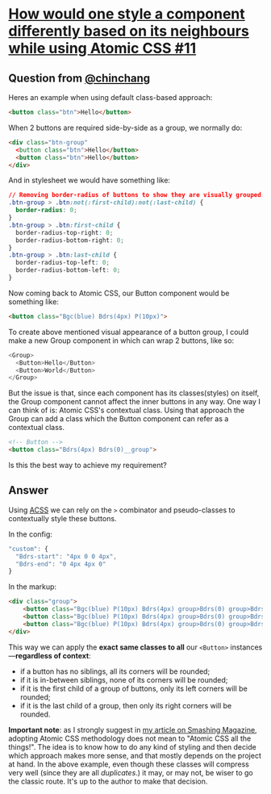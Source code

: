 # [How would one style a component differently based on its neighbours while using Atomic CSS #11](https://github.com/jitendravyas/Q-A/issues/11)

## Question from [@chinchang](https://github.com/chinchang) 

Heres an example when using default class-based approach:

```html
<button class="btn">Hello</button>
```

When 2 buttons are required side-by-side as a group, we normally do:

```html
<div class="btn-group"
  <button class="btn">Hello</button>
  <button class="btn">Hello</button>
</div>
```

And in stylesheet we would have something like:

```css
// Removing border-radius of buttons to show they are visually grouped.
.btn-group > .btn:not(:first-child):not(:last-child) {
  border-radius: 0;
}
.btn-group > .btn:first-child {
  border-radius-top-right: 0;
  border-radius-bottom-right: 0;
}
.btn-group > .btn:last-child {
  border-radius-top-left: 0;
  border-radius-bottom-left: 0;
}
```

Now coming back to Atomic CSS, our Button component would be something like:

```html
<button class="Bgc(blue) Bdrs(4px) P(10px)">
```

To create above mentioned visual appearance of a button group, I could make a new Group component in which can wrap 2 buttons, like so:

```js
<Group>
  <Button>Hello</Button>
  <Button>World</Button>
</Group>
```

But the issue is that, since each component has its classes(styles) on itself, the Group component cannot affect the inner buttons in any way. One way I can think of is: Atomic CSS's contextual class. Using that approach the Group can add a class which the Button component can refer as a contextual class.

```html
<!-- Button -->
<button class="Bdrs(4px) Bdrs(0)__group">
```

Is this the best way to achieve my requirement?

## Answer

Using [ACSS](https://acss.io) we can rely on the `>` combinator and pseudo-classes to contextually style these buttons. 

In the config:

```js
"custom": {
  "Bdrs-start": "4px 0 0 4px",
  "Bdrs-end": "0 4px 4px 0"
}
```

In the markup:

```html
<div class="group">
    <button class="Bgc(blue) P(10px) Bdrs(4px) group>Bdrs(0) group>Bdrs(Bdrs-start):fc group>Bdrs(Bdrs-end):lc">button</button>
    <button class="Bgc(blue) P(10px) Bdrs(4px) group>Bdrs(0) group>Bdrs(Bdrs-start):fc group>Bdrs(Bdrs-end):lc">button</button>
    <button class="Bgc(blue) P(10px) Bdrs(4px) group>Bdrs(0) group>Bdrs(Bdrs-start):fc group>Bdrs(Bdrs-end):lc">button</button>
</div>
```

This way we can apply the **exact same classes to all** our `<Button>` instances&mdash;**regardless of context**:

   * if a button has no siblings, all its corners will be rounded; 
   * if it is in-between siblings, none of its corners will be rounded; 
   * if it is the first child of a group of buttons, only its left corners will be rounded;
   * if it is the last child of a group, then only its right corners will be rounded.

**Important note**: as I strongly suggest in [my article on Smashing Magazine](https://www.smashingmagazine.com/2013/10/challenging-css-best-practices-atomic-approach/), adopting Atomic CSS methodology does not mean to "Atomic CSS all the things!". The idea is to know how to do any kind of styling and then decide which approach makes more sense, and that mostly depends on the project at hand. In the above example, even though these classes will compress very well (since they are all *duplicates*.) it may, or may not, be wiser to go the classic route. It's up to the author to make that decision.

